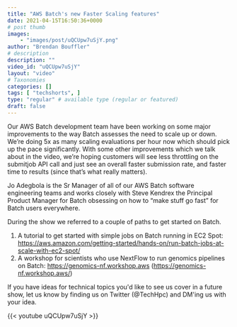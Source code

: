 ```yaml
---
title: "AWS Batch's new Faster Scaling features"
date: 2021-04-15T16:50:36+0000
# post thumb
images:
    - "images/post/uQCUpw7uSjY.png"
author: "Brendan Bouffler"
# description
description: ""
video_id: "uQCUpw7uSjY"
layout: "video"
# Taxonomies
categories: []
tags: [ "techshorts", ]
type: "regular" # available type (regular or featured)
draft: false
---
```


Our AWS Batch development team have been working on some major improvements to the way Batch assesses the need to scale up or down. We’re doing 5x as many scaling evaluations per hour now which should pick up the pace significantly. With some other improvements which we talk about in the video, we’re hoping customers will see less throttling on the submitjob API call and just see an overall faster submission rate, and faster time to results (since that’s what really matters).

Jo Adegbola is the Sr Manager of all of our AWS Batch software engineering teams and works closely with Steve Kendrex the Principal Product Manager for Batch obsessing on how to “make stuff go fast” for Batch users everywhere.

During the show we referred to a couple of paths to get started on Batch.


1. A tutorial to get started with simple jobs on Batch running in EC2 Spot: https://aws.amazon.com/getting-started/hands-on/run-batch-jobs-at-scale-with-ec2-spot/
2. A workshop for scientists who use NextFlow to run genomics pipelines on Batch: https://genomics-nf.workshop.aws (https://genomics-nf.workshop.aws/)

If you have ideas for technical topics you'd like to see us cover in a future show, let us know by finding us on Twitter (@TechHpc) and DM'ing us with your idea.

{{< youtube uQCUpw7uSjY >}}